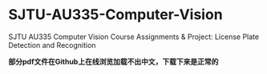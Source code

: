 # SJTU-AU335-Computer-Vision
SJTU AU335 Computer Vision Course Assignments &amp; Project: License Plate Detection and Recognition

**部分pdf文件在Github上在线浏览加载不出中文，下载下来是正常的**
